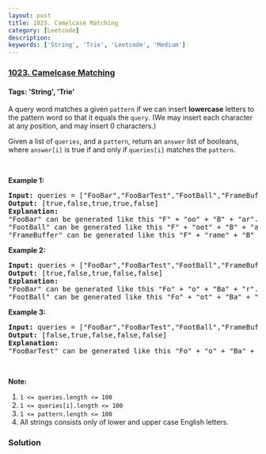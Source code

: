 ```yaml
---
layout: post
title: 1023. Camelcase Matching
category: [Leetcode]
description: 
keywords: ['String', 'Trie', 'Leetcode', 'Medium']
---
```

### [1023. Camelcase Matching](https://leetcode.com/problems/camelcase-matching)

#### Tags: 'String', 'Trie'

<div class="content__u3I1 question-content__JfgR"><div><p>A query word matches a given <code>pattern</code> if we can insert <strong>lowercase</strong> letters to the pattern word so that it equals the <code>query</code>. (We may insert each character at any position, and may insert 0 characters.)</p>
<p>Given a list of <code>queries</code>, and a <code>pattern</code>, return an <code>answer</code> list of booleans, where <code>answer[i]</code> is true if and only if <code>queries[i]</code> matches the <code>pattern</code>.</p>
<p> </p>
<p><strong>Example 1:</strong></p>
<pre><strong>Input: </strong>queries = <span id="example-input-1-1">["FooBar","FooBarTest","FootBall","FrameBuffer","ForceFeedBack"]</span>, pattern = <span id="example-input-1-2">"FB"</span>
<strong>Output: </strong><span id="example-output-1">[true,false,true,true,false]</span>
<strong>Explanation: </strong>
"FooBar" can be generated like this "F" + "oo" + "B" + "ar".
"FootBall" can be generated like this "F" + "oot" + "B" + "all".
"FrameBuffer" can be generated like this "F" + "rame" + "B" + "uffer".</pre>
<p><strong>Example 2:</strong></p>
<pre><strong>Input: </strong>queries = <span id="example-input-2-1">["FooBar","FooBarTest","FootBall","FrameBuffer","ForceFeedBack"]</span>, pattern = <span id="example-input-2-2">"FoBa"</span>
<strong>Output: </strong><span id="example-output-2">[true,false,true,false,false]</span>
<strong>Explanation: </strong>
"FooBar" can be generated like this "Fo" + "o" + "Ba" + "r".
"FootBall" can be generated like this "Fo" + "ot" + "Ba" + "ll".
</pre>
<p><strong>Example 3:</strong></p>
<pre><strong>Input: </strong>queries = <span id="example-input-3-1">["FooBar","FooBarTest","FootBall","FrameBuffer","ForceFeedBack"]</span>, pattern = <span id="example-input-3-2">"FoBaT"</span>
<strong>Output: </strong><span id="example-output-3">[false,true,false,false,false]</span>
<strong>Explanation: </strong>
"FooBarTest" can be generated like this "Fo" + "o" + "Ba" + "r" + "T" + "est".
</pre>
<p> </p>
<p><strong>Note:</strong></p>
<ol>
<li><code>1 &lt;= queries.length &lt;= 100</code></li>
<li><code>1 &lt;= queries[i].length &lt;= 100</code></li>
<li><code>1 &lt;= pattern.length &lt;= 100</code></li>
<li>All strings consists only of lower and upper case English letters.</li>
</ol>
</div></div>

### Solution

